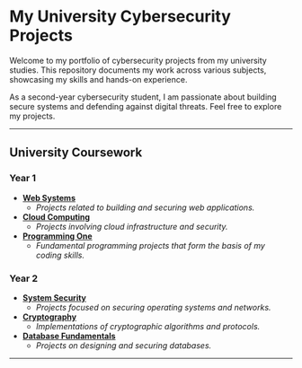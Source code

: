 # My University Cybersecurity Projects

Welcome to my portfolio of cybersecurity projects from my university studies. This repository documents my work across various subjects, showcasing my skills and hands-on experience.

As a second-year cybersecurity student, I am passionate about building secure systems and defending against digital threats. Feel free to explore my projects.

---

## University Coursework

### Year 1

*   **[Web Systems](./Web-Systems/README.md)**
    *   *Projects related to building and securing web applications.*
*   **[Cloud Computing](./Cloud-Computing/README.md)**
    *   *Projects involving cloud infrastructure and security.*
*   **[Programming One](./Programming-One/README.md)**
    *   *Fundamental programming projects that form the basis of my coding skills.*

### Year 2

*   **[System Security](./System-Security/README.md)**
    *   *Projects focused on securing operating systems and networks.*
*   **[Cryptography](./Cryptography/README.md)**
    *   *Implementations of cryptographic algorithms and protocols.*
*   **[Database Fundamentals](./Database-Fundamentals/README.md)**
    *   *Projects on designing and securing databases.*

---
